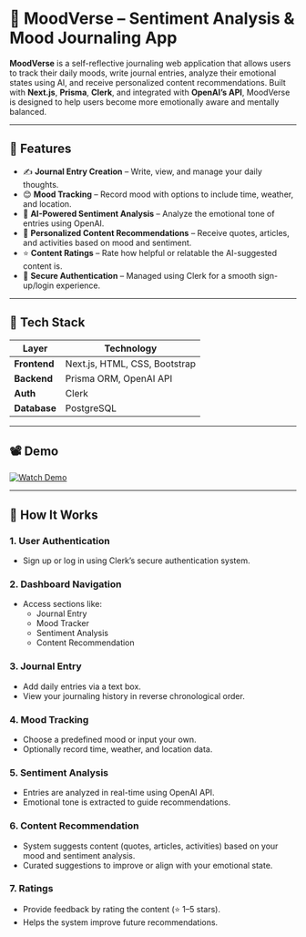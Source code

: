 # 🌈 MoodVerse – Sentiment Analysis & Mood Journaling App

**MoodVerse** is a self-reflective journaling web application that allows users to track their daily moods, write journal entries, analyze their emotional states using AI, and receive personalized content recommendations. Built with **Next.js**, **Prisma**, **Clerk**, and integrated with **OpenAI’s API**, MoodVerse is designed to help users become more emotionally aware and mentally balanced.

---

## 🧠 Features

- ✍️ **Journal Entry Creation** – Write, view, and manage your daily thoughts.
- 😊 **Mood Tracking** – Record mood with options to include time, weather, and location.
- 🤖 **AI-Powered Sentiment Analysis** – Analyze the emotional tone of entries using OpenAI.
- 🧾 **Personalized Content Recommendations** – Receive quotes, articles, and activities based on mood and sentiment.
- ⭐ **Content Ratings** – Rate how helpful or relatable the AI-suggested content is.
- 🔐 **Secure Authentication** – Managed using Clerk for a smooth sign-up/login experience.

---

## 🚀 Tech Stack

| Layer          | Technology               |
|----------------|---------------------------|
| **Frontend**   | Next.js, HTML, CSS, Bootstrap |
| **Backend**    | Prisma ORM, OpenAI API     |
| **Auth**       | Clerk                      |
| **Database**   | PostgreSQL                 |

---

## 📽 Demo

[![Watch Demo](https://img.shields.io/badge/Demo-Click%20to%20Watch-blue?style=for-the-badge)](https://drive.google.com/file/d/1L_mv0Af8jjdwKW_1d33VVZDVBNvl-hhy/view?usp=sharing)

---

## 🧭 How It Works

### 1. User Authentication
- Sign up or log in using Clerk’s secure authentication system.

### 2. Dashboard Navigation
- Access sections like:
  - Journal Entry
  - Mood Tracker
  - Sentiment Analysis
  - Content Recommendation

### 3. Journal Entry
- Add daily entries via a text box.
- View your journaling history in reverse chronological order.

### 4. Mood Tracking
- Choose a predefined mood or input your own.
- Optionally record time, weather, and location data.

### 5. Sentiment Analysis
- Entries are analyzed in real-time using OpenAI API.
- Emotional tone is extracted to guide recommendations.

### 6. Content Recommendation
- System suggests content (quotes, articles, activities) based on your mood and sentiment analysis.
- Curated suggestions to improve or align with your emotional state.

### 7. Ratings
- Provide feedback by rating the content (⭐ 1–5 stars).
- Helps the system improve future recommendations.

